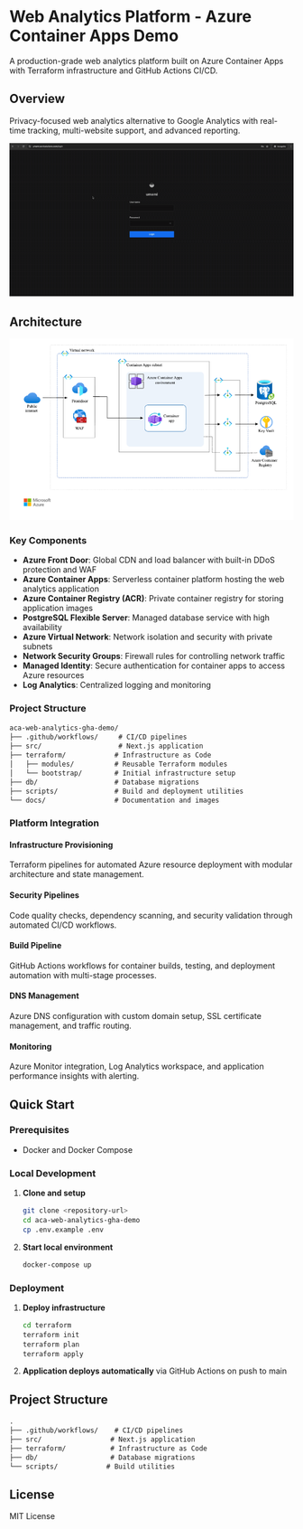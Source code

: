 # Web Analytics Platform - Azure Container Apps Demo

A production-grade web analytics platform built on Azure Container Apps with Terraform infrastructure and GitHub Actions CI/CD.

## Overview

Privacy-focused web analytics alternative to Google Analytics with real-time tracking, multi-website support, and advanced reporting.

![Umami Demo](docs/images/umami_demo.gif)

## Architecture

![ACA Architecture](docs/images/aca-architecture.png)

### Key Components

- **Azure Front Door**: Global CDN and load balancer with built-in DDoS protection and WAF
- **Azure Container Apps**: Serverless container platform hosting the web analytics application
- **Azure Container Registry (ACR)**: Private container registry for storing application images
- **PostgreSQL Flexible Server**: Managed database service with high availability
- **Azure Virtual Network**: Network isolation and security with private subnets
- **Network Security Groups**: Firewall rules for controlling network traffic
- **Managed Identity**: Secure authentication for container apps to access Azure resources
- **Log Analytics**: Centralized logging and monitoring



### Project Structure

```
aca-web-analytics-gha-demo/
├── .github/workflows/     # CI/CD pipelines
├── src/                   # Next.js application
├── terraform/            # Infrastructure as Code
│   ├── modules/          # Reusable Terraform modules
│   └── bootstrap/        # Initial infrastructure setup
├── db/                   # Database migrations
├── scripts/              # Build and deployment utilities
└── docs/                 # Documentation and images
```

### Platform Integration

#### Infrastructure Provisioning
Terraform pipelines for automated Azure resource deployment with modular architecture and state management.

#### Security Pipelines
Code quality checks, dependency scanning, and security validation through automated CI/CD workflows.

#### Build Pipeline
GitHub Actions workflows for container builds, testing, and deployment automation with multi-stage processes.

#### DNS Management
Azure DNS configuration with custom domain setup, SSL certificate management, and traffic routing.

#### Monitoring
Azure Monitor integration, Log Analytics workspace, and application performance insights with alerting.

## Quick Start

### Prerequisites
- Docker and Docker Compose

### Local Development

1. **Clone and setup**
   ```bash
   git clone <repository-url>
   cd aca-web-analytics-gha-demo
   cp .env.example .env
   ```

2. **Start local environment**
   ```bash
   docker-compose up
   ```

### Deployment

1. **Deploy infrastructure**
   ```bash
   cd terraform
   terraform init
   terraform plan
   terraform apply
   ```

2. **Application deploys automatically** via GitHub Actions on push to main

## Project Structure

```
.
├── .github/workflows/    # CI/CD pipelines
├── src/                 # Next.js application
├── terraform/           # Infrastructure as Code
├── db/                  # Database migrations
└── scripts/            # Build utilities
```

## License

MIT License
